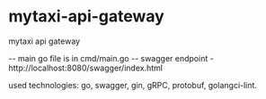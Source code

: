 # mytaxi-api-gateway
mytaxi api gateway

-- main go file is in cmd/main.go
-- swagger endpoint - http://localhost:8080/swagger/index.html

used technologies: go, swagger, gin, gRPC, protobuf, golangci-lint.
